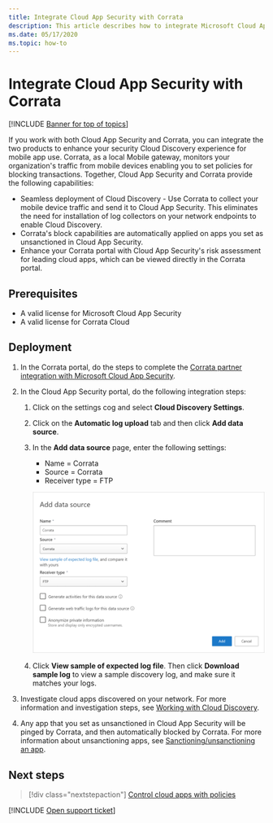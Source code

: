 ```yaml
---
title: Integrate Cloud App Security with Corrata
description: This article describes how to integrate Microsoft Cloud App Security with Corrata for seamless Cloud Discovery and automated block of unsanctioned apps.
ms.date: 05/17/2020
ms.topic: how-to
---
```

# Integrate Cloud App Security with Corrata

[!INCLUDE [Banner for top of topics](includes/banner.md)]

If you work with both Cloud App Security and Corrata, you can integrate the two products to enhance your security Cloud Discovery experience for mobile app use. Corrata, as a local Mobile gateway, monitors your organization's traffic from mobile devices enabling you to set policies for blocking transactions. Together, Cloud App Security and Corrata provide the following capabilities:

- Seamless deployment of Cloud Discovery - Use Corrata to collect your mobile device traffic and send it to Cloud App Security. This eliminates the need for installation of log collectors on your network endpoints to enable Cloud Discovery.
- Corrata's block capabilities are automatically applied on apps you set as unsanctioned in Cloud App Security.
- Enhance your Corrata portal with Cloud App Security's risk assessment for leading cloud apps, which can be viewed directly in the Corrata portal.

## Prerequisites

- A valid license for Microsoft Cloud App Security
- A valid license for Corrata Cloud

## Deployment

1. In the Corrata portal, do the steps to complete the [Corrata partner integration with Microsoft Cloud App Security](https://corrata.com/microsoft-mcas-onboarding).
2. In the Cloud App Security portal, do the following integration steps:
    1. Click on the settings cog and select **Cloud Discovery Settings**.
    2. Click on the **Automatic log upload** tab and then click **Add data source**.
    3. In the **Add data source** page, enter the following settings:

        - Name = Corrata
        - Source = Corrata
        - Receiver type = FTP

        ![data source Corrata](media/data-source-corrata.png)

    4. Click **View sample of expected log file**. Then click **Download sample log** to view a sample discovery log, and make sure it matches your logs.

3. Investigate cloud apps discovered on your network. For more information and investigation steps, see [Working with Cloud Discovery](working-with-cloud-discovery-data.md).

4. Any app that you set as unsanctioned in Cloud App Security will be pinged by Corrata, and then automatically blocked by Corrata. For more information about unsanctioning apps, see [Sanctioning/unsanctioning an app](governance-discovery.md#BKMK_SanctionApp).

## Next steps

> [!div class="nextstepaction"]
> [Control cloud apps with policies](control-cloud-apps-with-policies.md)

[!INCLUDE [Open support ticket](includes/support.md)]
